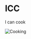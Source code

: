 # ICC

I can cook

![Cooking](https://raw.githubusercontent.com/jinhopark8345/ICC/master/assets/image1.png)

